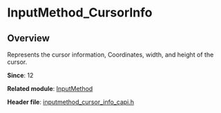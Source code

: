 # InputMethod_CursorInfo
<!--Kit: IME Kit-->
<!--Subsystem: MiscServices-->
<!--Owner: @illybyy-->
<!--SE: @andeszhang-->
<!--TSE: @murphy1984-->

## Overview

Represents the cursor information, Coordinates, width, and height of the cursor.

**Since**: 12

**Related module**: [InputMethod](capi-inputmethod.md)

**Header file**: [inputmethod_cursor_info_capi.h](capi-inputmethod-cursor-info-capi-h.md)
